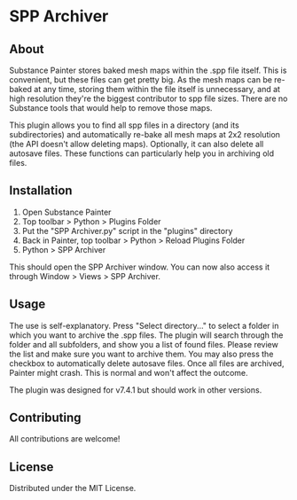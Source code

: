 # SPP Archiver
## About
Substance Painter stores baked mesh maps within the .spp file itself. This is convenient, but these files can get pretty big.
As the mesh maps can be re-baked at any time, storing them within the file itself is unnecessary, and at high resolution they're the biggest contributor to spp file sizes. There are no Substance tools that would help to remove those maps.

This plugin allows you to find all spp files in a directory (and its subdirectories) and automatically re-bake all mesh maps at 2x2 resolution (the API doesn't allow deleting maps). Optionally, it can also delete all autosave files. These functions can particularly help you in archiving old files.

## Installation
1. Open Substance Painter
2. Top toolbar > Python > Plugins Folder
2. Put the "SPP Archiver.py" script in the "plugins" directory
3. Back in Painter, top toolbar > Python > Reload Plugins Folder
4. Python > SPP Archiver

This should open the SPP Archiver window. You can now also access it through Window > Views > SPP Archiver.

## Usage
The use is self-explanatory. Press "Select directory..." to select a folder in which you want to archive the .spp files. The plugin will search through the folder and all subfolders, and show you a list of found files. Please review the list and make sure you want to archive them. You may also press the checkbox to automatically delete autosave files. 
Once all files are archived, Painter might crash. This is normal and won't affect the outcome.

The plugin was designed for v7.4.1 but should work in other versions.

## Contributing
All contributions are welcome! 

## License
Distributed under the MIT License.
